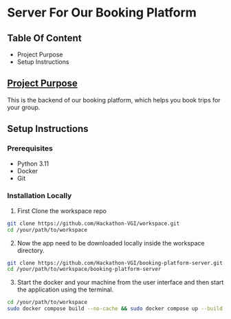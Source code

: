 # Server For Our Booking Platform

## Table Of Content
- Project Purpose
- Setup Instructions

## <ins>Project Purpose</ins>
This is the backend of our booking platform, which helps you book trips for your group.

## Setup Instructions

### Prerequisites
- Python 3.11
- Docker
- Git

### Installation Locally
1. First Clone the workspace repo
```bash 
git clone https://github.com/Hackathon-VGI/workspace.git
cd /your/path/to/workspace
```


2. Now the app need to be downloaded locally inside the workspace directory.

```bash
git clone https://github.com/Hackathon-VGI/booking-platform-server.git
cd /your/path/to/workspace/booking-platform-server
```

3. Start the docker and your machine from the user interface and then start the application using the terminal.

```bash 
cd /your/path/to/workspace
sudo docker compose build --no-cache && sudo docker compose up --build -d
```